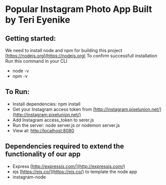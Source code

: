 # Popular Instagram Photo App Built by Teri Eyenike

## Getting started:

We need to install node and npm for building this project
[https://nodejs.org](https://nodejs.org)
To confirm successfull installation
Run this command in your CLI

+ node -v
+ npm -v

## To Run:

+ Install dependencies: npm install
+ Get your Instagram access token from [http://instagram.pixelunion.net/](http://instagram.pixelunion.net/)
+ Add Instagram access_token to serer.js
+ Run the server: node server.js or nodemon server.js
+ View at: [http://localhost:8080](http://localhost:8080)

## Dependencies required to extend the functionality of our app
+ Express [http://expressjs.com/](http://expressjs.com/)
+ ejs [https://ejs.co/](https://ejs.co/) to template the node app
+ instagram-node




